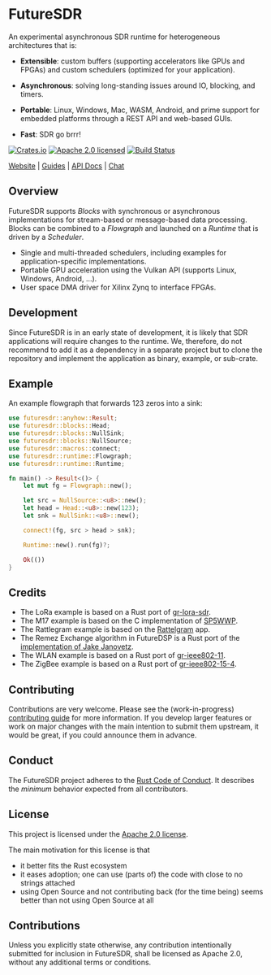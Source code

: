 # FutureSDR

An experimental asynchronous SDR runtime for heterogeneous architectures that
is:

* **Extensible**: custom buffers (supporting accelerators like GPUs and FPGAs)
  and custom schedulers (optimized for your application).

* **Asynchronous**: solving long-standing issues around IO, blocking, and
  timers.

* **Portable**: Linux, Windows, Mac, WASM, Android, and prime support for
  embedded platforms through a REST API and web-based GUIs.

* **Fast**: SDR go brrr!

[![Crates.io][crates-badge]][crates-url]
[![Apache 2.0 licensed][apache-badge]][apache-url]
[![Build Status][actions-badge]][actions-url]

[crates-badge]: https://img.shields.io/crates/v/futuresdr.svg
[crates-url]: https://crates.io/crates/futuresdr
[apache-badge]: https://img.shields.io/badge/license-Apache%202-blue
[apache-url]: https://github.com/futuresdr/futuresdr/blob/main/LICENSE
[actions-badge]: https://github.com/futuresdr/futuresdr/workflows/CI/badge.svg
[actions-url]: https://github.com/futuresdr/futuresdr/actions?query=workflow%3ACI+branch%3Amain

[Website](https://www.futuresdr.org) |
[Guides](https://www.futuresdr.org/learn) |
[API Docs](https://docs.rs/futuresdr/latest/futuresdr) |
[Chat](https://discord.com/invite/vCz29eDbGP/)

## Overview

FutureSDR supports *Blocks* with synchronous or asynchronous implementations for
stream-based or message-based data processing. Blocks can be combined to a
*Flowgraph* and launched on a *Runtime* that is driven by a *Scheduler*.

* Single and multi-threaded schedulers, including examples for
  application-specific implementations.
* Portable GPU acceleration using the Vulkan API (supports Linux, Windows,
  Android, ...).
* User space DMA driver for Xilinx Zynq to interface FPGAs.

## Development

Since FutureSDR is in an early state of development, it is likely that SDR
applications will require changes to the runtime. We, therefore, do not
recommend to add it as a dependency in a separate project but to clone the
repository and implement the application as binary, example, or sub-crate.

## Example

An example flowgraph that forwards 123 zeros into a sink:

``` rust
use futuresdr::anyhow::Result;
use futuresdr::blocks::Head;
use futuresdr::blocks::NullSink;
use futuresdr::blocks::NullSource;
use futuresdr::macros::connect;
use futuresdr::runtime::Flowgraph;
use futuresdr::runtime::Runtime;

fn main() -> Result<()> {
    let mut fg = Flowgraph::new();

    let src = NullSource::<u8>::new();
    let head = Head::<u8>::new(123);
    let snk = NullSink::<u8>::new();

    connect!(fg, src > head > snk);

    Runtime::new().run(fg)?;

    Ok(())
}
```

## Credits

* The LoRa example is based on a Rust port of [gr-lora-sdr](https://github.com/tapparelj/gr-lora_sdr).
* The M17 example is based on the C implementation of [SP5WWP](https://github.com/M17-Project/M17_Implementations).
* The Rattlegram example is based on the [Rattelgram](https://github.com/aicodix/rattlegram) app.
* The Remez Exchange algorithm in FutureDSP is a Rust port of the [implementation of Jake Janovetz](https://github.com/janovetz/remez-exchange).
* The WLAN example is based on a Rust port of [gr-ieee802-11](https://github.com/bastibl/gr-ieee802-11).
* The ZigBee example is based on a Rust port of [gr-ieee802-15-4](https://github.com/bastibl/gr-ieee802-15-4).

## Contributing

Contributions are very welcome. Please see the (work-in-progress) [contributing
guide][contr] for more information. If you develop larger features or work on
major changes with the main intention to submit them upstream, it would be
great, if you could announce them in advance.

[contr]: https://github.com/futuresdr/futuresdr/blob/main/CONTRIBUTING.md

## Conduct

The FutureSDR project adheres to the [Rust Code of Conduct][coc]. It describes
the _minimum_ behavior expected from all contributors.

[coc]: https://www.rust-lang.org/policies/code-of-conduct

## License

This project is licensed under the [Apache 2.0 license][lic].

The main motivation for this license is that
* it better fits the Rust ecosystem
* it eases adoption; one can use (parts of) the code with close to no strings
  attached
* using Open Source and not contributing back (for the time being) seems better
  than not using Open Source at all

[lic]: https://github.com/futuresdr/futuresdr/blob/main/LICENSE

## Contributions

Unless you explicitly state otherwise, any contribution intentionally submitted
for inclusion in FutureSDR, shall be licensed as Apache 2.0, without any
additional terms or conditions.

